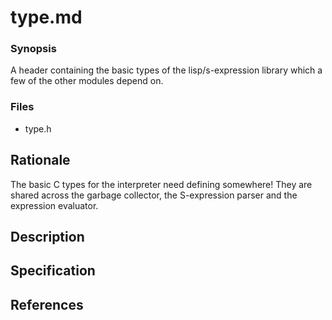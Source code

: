 # type.md
### Synopsis

A header containing the basic types of the lisp/s-expression library which a few
of the other modules depend on.

### Files

* type.h

## Rationale

The basic C types for the interpreter need defining somewhere! They are shared
across the garbage collector, the S-expression parser and the expression
evaluator.

## Description
## Specification
## References
